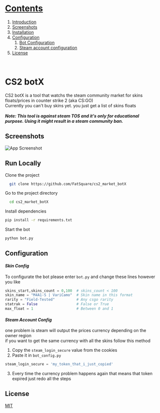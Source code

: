 
# <a href="#">Contents</a>
1. [Introduction](#introduction)  
2. [Screenshots](#ss)  
2. [Installation](#install)  
3. [Configuration](#confs)  
    1. [Bot Configuration](#conf1)  
    1. [Steam account configuration](#conf2)  
4. [License](#license)  

<br>

# <a id="introduction">CS2 botX </a>
CS2 botX is a  tool that watchs the steam community market for skins floats/prices in counter strike 2 (aka CS:GO)
<br>Currently you can't buy skins yet. you just get a list of skins floats
<br><br>___Note: This tool is against steam TOS and it's only for educational purpose. Using it might result in a steam community ban.___

## <a id="ss">Screenshots</a>  

![App Screenshot](https://i.imgur.com/ofhjoSj.png)


## <a id="install">Run Locally </a>

Clone the project  

~~~bash  
  git clone https://github.com/FatSquare/cs2_market_botX
~~~

Go to the project directory  

~~~bash  
  cd cs2_market_botX
~~~

Install dependencies  

~~~bash  
pip install -r requirements.txt
~~~

Start the bot  

~~~bash  
python bot.py
~~~

## <a id="confs">Configuration  </a>

#### <a id="conf1">_Skin Config_</a> 
To configurate the bot please enter `bot.py` and change these lines however you like  

```python
skins_start,skins_count = 0,100  # skins_count < 100
skin_name = "M4A1-S | VariCamo"  # Skin name in this format
rarity = "Field-Tested"          # Any csgo rarity
statrak = False                  # False or True
max_float = 1                    # Between 0 and 1
```

#### <a id="conf2">_Steam Account Config_</a>
one problem is steam will output the prices currency  depending on the owner region
<br>if you want to get the same currency with all the skins follow this method<br>

1) Copy the `steam_login_secure` value from the cookies
2) Paste it in `bot_config.py`
```python
steam_login_secure = 'my_token_that_i_just_copied'
```
3) Every time the currency problem happens again that means that token expired just redo all the steps

## <a id="license"> License </a>  

[MIT](https://choosealicense.com/licenses/mit/)
